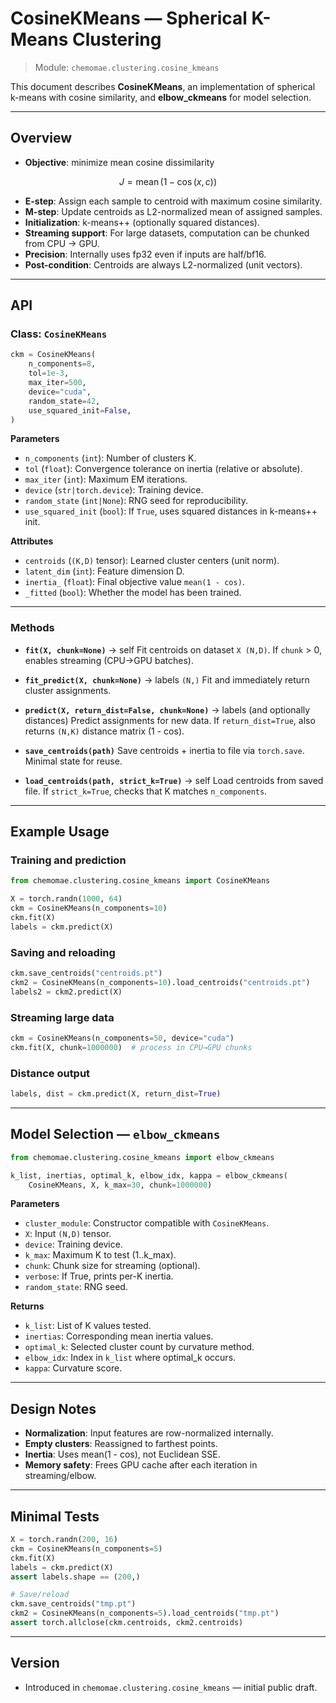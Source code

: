 # CosineKMeans — Spherical K-Means Clustering

> Module: `chemomae.clustering.cosine_kmeans`

This document describes **CosineKMeans**, an implementation of spherical k-means with cosine similarity, and **elbow_ckmeans** for model selection.

---

## Overview

* **Objective**: minimize mean cosine dissimilarity

```math
J = \mathrm{mean}\,(1 - \cos(x, c))
```
* **E-step**: Assign each sample to centroid with maximum cosine similarity.
* **M-step**: Update centroids as L2-normalized mean of assigned samples.
* **Initialization**: k-means++ (optionally squared distances).
* **Streaming support**: For large datasets, computation can be chunked from CPU → GPU.
* **Precision**: Internally uses fp32 even if inputs are half/bf16.
* **Post-condition**: Centroids are always L2-normalized (unit vectors).

---

## API

### Class: `CosineKMeans`

```python
ckm = CosineKMeans(
    n_components=8,
    tol=1e-3,
    max_iter=500,
    device="cuda",
    random_state=42,
    use_squared_init=False,
)
```

**Parameters**

* `n_components` (`int`): Number of clusters K.
* `tol` (`float`): Convergence tolerance on inertia (relative or absolute).
* `max_iter` (`int`): Maximum EM iterations.
* `device` (`str|torch.device`): Training device.
* `random_state` (`int|None`): RNG seed for reproducibility.
* `use_squared_init` (`bool`): If `True`, uses squared distances in k-means++ init.

**Attributes**

* `centroids` (`(K,D)` tensor): Learned cluster centers (unit norm).
* `latent_dim` (`int`): Feature dimension D.
* `inertia_` (`float`): Final objective value `mean(1 - cos)`.
* `_fitted` (`bool`): Whether the model has been trained.

---

### Methods

* **`fit(X, chunk=None)`** → self
  Fit centroids on dataset `X (N,D)`. If `chunk` > 0, enables streaming (CPU→GPU batches).

* **`fit_predict(X, chunk=None)`** → labels `(N,)`
  Fit and immediately return cluster assignments.

* **`predict(X, return_dist=False, chunk=None)`** → labels (and optionally distances)
  Predict assignments for new data. If `return_dist=True`, also returns `(N,K)` distance matrix (1 - cos).

* **`save_centroids(path)`**
  Save centroids + inertia to file via `torch.save`. Minimal state for reuse.

* **`load_centroids(path, strict_k=True)`** → self
  Load centroids from saved file. If `strict_k=True`, checks that K matches `n_components`.

---

## Example Usage

### Training and prediction

```python
from chemomae.clustering.cosine_kmeans import CosineKMeans

X = torch.randn(1000, 64)
ckm = CosineKMeans(n_components=10)
ckm.fit(X)
labels = ckm.predict(X)
```

### Saving and reloading

```python
ckm.save_centroids("centroids.pt")
ckm2 = CosineKMeans(n_components=10).load_centroids("centroids.pt")
labels2 = ckm2.predict(X)
```

### Streaming large data

```python
ckm = CosineKMeans(n_components=50, device="cuda")
ckm.fit(X, chunk=1000000)  # process in CPU→GPU chunks
```

### Distance output

```python
labels, dist = ckm.predict(X, return_dist=True)
```

---

## Model Selection — `elbow_ckmeans`

```python
from chemomae.clustering.cosine_kmeans import elbow_ckmeans

k_list, inertias, optimal_k, elbow_idx, kappa = elbow_ckmeans(
    CosineKMeans, X, k_max=30, chunk=1000000)
```

**Parameters**

* `cluster_module`: Constructor compatible with `CosineKMeans`.
* `X`: Input `(N,D)` tensor.
* `device`: Training device.
* `k_max`: Maximum K to test (1..k_max).
* `chunk`: Chunk size for streaming (optional).
* `verbose`: If True, prints per-K inertia.
* `random_state`: RNG seed.

**Returns**

* `k_list`: List of K values tested.
* `inertias`: Corresponding mean inertia values.
* `optimal_k`: Selected cluster count by curvature method.
* `elbow_idx`: Index in `k_list` where optimal_k occurs.
* `kappa`: Curvature score.

---

## Design Notes

* **Normalization**: Input features are row-normalized internally.
* **Empty clusters**: Reassigned to farthest points.
* **Inertia**: Uses mean(1 - cos), not Euclidean SSE.
* **Memory safety**: Frees GPU cache after each iteration in streaming/elbow.

---

## Minimal Tests

```python
X = torch.randn(200, 16)
ckm = CosineKMeans(n_components=5)
ckm.fit(X)
labels = ckm.predict(X)
assert labels.shape == (200,)

# Save/reload
ckm.save_centroids("tmp.pt")
ckm2 = CosineKMeans(n_components=5).load_centroids("tmp.pt")
assert torch.allclose(ckm.centroids, ckm2.centroids)
```

---

## Version

* Introduced in `chemomae.clustering.cosine_kmeans` — initial public draft.
